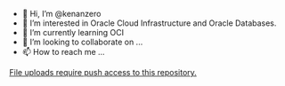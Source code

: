 - 👋 Hi, I’m @kenanzero
- 👀 I’m interested in Oracle Cloud Infrastructure and Oracle Databases.
- 🌱 I’m currently learning OCI
- 💞️ I’m looking to collaborate on ...
- 📫 How to reach me ...

<!---
kenanzero/kenanzero is a ✨ special ✨ repository because its `README.md` (this file) appears on your GitHub profile.
You can click the Preview link to take a look at your changes.
--->


[File uploads require push access to this repository.](https://drive.google.com/drive/folders/1c4Cipt9tau-zHfBI9zeVPLtnfTjTadqR?usp=sharing)
